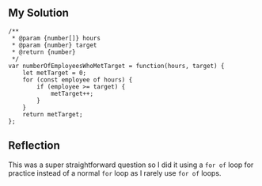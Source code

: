 ## My Solution

```
/**
 * @param {number[]} hours
 * @param {number} target
 * @return {number}
 */
var numberOfEmployeesWhoMetTarget = function(hours, target) {
    let metTarget = 0;
    for (const employee of hours) {
        if (employee >= target) {
            metTarget++;
        }
    }
    return metTarget;
};
```

## Reflection

This was a super straightforward question so I did it using a `for of` loop for practice instead of a normal `for` loop as I rarely use `for of` loops.

